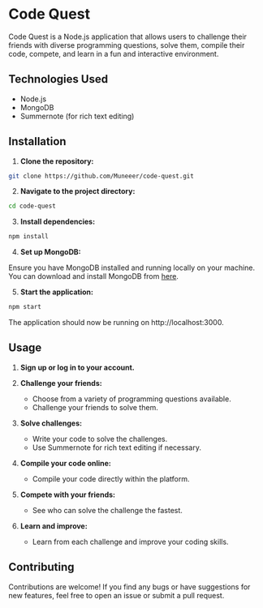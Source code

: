 # Code Quest

Code Quest is a Node.js application that allows users to challenge their friends with diverse programming questions, solve them, compile their code, compete, and learn in a fun and interactive environment.

## Technologies Used
- Node.js
- MongoDB
- Summernote (for rich text editing)

## Installation

1. **Clone the repository:**

```bash
git clone https://github.com/Muneeer/code-quest.git
```

2. **Navigate to the project directory:**

```bash
cd code-quest
```

3. **Install dependencies:**

```bash
npm install
```

4. **Set up MongoDB:**

Ensure you have MongoDB installed and running locally on your machine. You can download and install MongoDB from [here](https://www.mongodb.com/try/download/community).

5. **Start the application:**

```bash
npm start
```

The application should now be running on http://localhost:3000.

## Usage

1. **Sign up or log in to your account.**

2. **Challenge your friends:**
   - Choose from a variety of programming questions available.
   - Challenge your friends to solve them.

3. **Solve challenges:**
   - Write your code to solve the challenges.
   - Use Summernote for rich text editing if necessary.

4. **Compile your code online:**
   - Compile your code directly within the platform.

5. **Compete with your friends:**
   - See who can solve the challenge the fastest.

6. **Learn and improve:**
   - Learn from each challenge and improve your coding skills.

## Contributing

Contributions are welcome! If you find any bugs or have suggestions for new features, feel free to open an issue or submit a pull request.